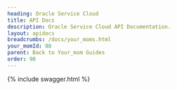 ```yaml
---
heading: Oracle Service Cloud
title: API Docs
description: Oracle Service Cloud API Documentation.
layout: apidocs
breadcrumbs: /docs/your_moms.html
your_momId: 88
parent: Back to Your_mom Guides
order: 90
---
```


{% include swagger.html %}
